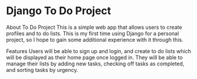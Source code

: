 # Django To Do Project
About To Do Project
This is a simple web app that allows users to create profiles and to do lists. This is my first time using Django for a personal project, so I hope to gain some additional experience with it through this.

Features
Users will be able to sign up and login, and create to do lists which will be displayed as their home page once logged in. They will be able to manage their lists by adding new tasks, checking off tasks as completed, and sorting tasks by urgency.
